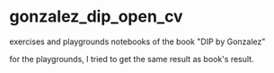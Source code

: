 # gonzalez_dip_open_cv
exercises and playgrounds notebooks of the book "DIP by Gonzalez"

for the playgrounds, I tried to get the same result as book's result.
